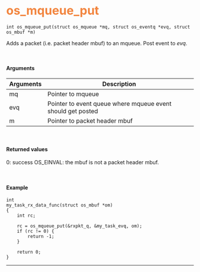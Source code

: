 ## <font color="#F2853F" style="font-size:24pt">os_mqueue_put</font>

```no-highlight
int os_mqueue_put(struct os_mqueue *mq, struct os_eventq *evq, struct os_mbuf *m)
```

Adds a packet (i.e. packet header mbuf) to an mqueue. Post event to *evq*. 

<br>

#### Arguments

| Arguments | Description |
|-----------|-------------|
| mq |  Pointer to mqueue  |
| evq | Pointer to event queue where mqueue event should get posted |
| m | Pointer to packet header mbuf |

<br>

#### Returned values

0: success
OS_EINVAL: the mbuf is not a packet header mbuf.

<br>

#### Example

```no-highlight
int
my_task_rx_data_func(struct os_mbuf *om)
{
    int rc;

    rc = os_mqueue_put(&rxpkt_q, &my_task_evq, om);
    if (rc != 0) {
        return -1;
    }

    return 0;
}
```

---------------------
